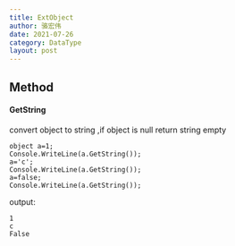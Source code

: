 ```yaml
---
title: ExtObject
author: 骆宏伟
date: 2021-07-26
category: DataType
layout: post
---
```


## Method

#### GetString
convert object to string ,if object is null return string empty
```
object a=1;
Console.WriteLine(a.GetString());
a='c';
Console.WriteLine(a.GetString());
a=false;
Console.WriteLine(a.GetString());
```
output:
```
1
c
False
```

